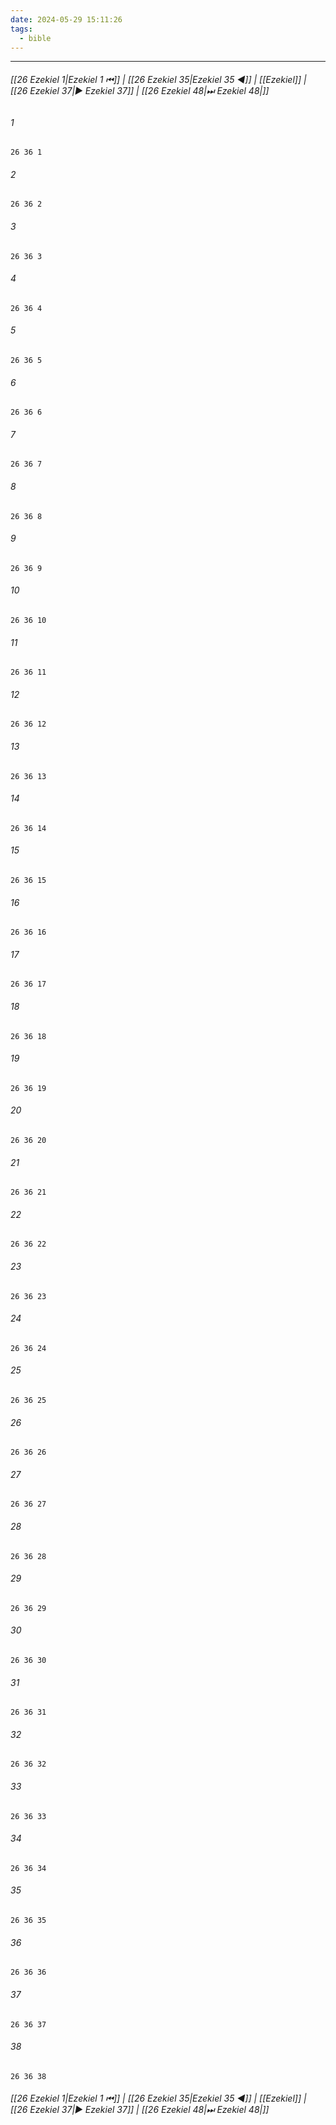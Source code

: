```yaml
---
date: 2024-05-29 15:11:26
tags:
  - bible
---
```

___

###### [[26 Ezekiel 1|Ezekiel 1 ⏮]] | [[26 Ezekiel 35|Ezekiel 35 ◀]] | [[Ezekiel]] | [[26 Ezekiel 37|▶ Ezekiel 37]] | [[26 Ezekiel 48|⏭ Ezekiel 48|]]

###### 1
``` verse
26 36 1 
```
###### 2
``` verse
26 36 2 
```
###### 3
``` verse
26 36 3 
```
###### 4
``` verse
26 36 4 
```
###### 5
``` verse
26 36 5 
```
###### 6
``` verse
26 36 6 
```
###### 7
``` verse
26 36 7 
```
###### 8
``` verse
26 36 8 
```
###### 9
``` verse
26 36 9 
```
###### 10
``` verse
26 36 10 
```
###### 11
``` verse
26 36 11 
```
###### 12
``` verse
26 36 12 
```
###### 13
``` verse
26 36 13 
```
###### 14
``` verse
26 36 14 
```
###### 15
``` verse
26 36 15 
```
###### 16
``` verse
26 36 16 
```
###### 17
``` verse
26 36 17 
```
###### 18
``` verse
26 36 18 
```
###### 19
``` verse
26 36 19 
```
###### 20
``` verse
26 36 20 
```
###### 21
``` verse
26 36 21 
```
###### 22
``` verse
26 36 22 
```
###### 23
``` verse
26 36 23 
```
###### 24
``` verse
26 36 24 
```
###### 25
``` verse
26 36 25 
```
###### 26
``` verse
26 36 26 
```
###### 27
``` verse
26 36 27 
```
###### 28
``` verse
26 36 28 
```
###### 29
``` verse
26 36 29 
```
###### 30
``` verse
26 36 30 
```
###### 31
``` verse
26 36 31 
```
###### 32
``` verse
26 36 32 
```
###### 33
``` verse
26 36 33 
```
###### 34
``` verse
26 36 34 
```
###### 35
``` verse
26 36 35 
```
###### 36
``` verse
26 36 36 
```
###### 37
``` verse
26 36 37 
```
###### 38
``` verse
26 36 38 
```

###### [[26 Ezekiel 1|Ezekiel 1 ⏮]] | [[26 Ezekiel 35|Ezekiel 35 ◀]] | [[Ezekiel]] | [[26 Ezekiel 37|▶ Ezekiel 37]] | [[26 Ezekiel 48|⏭ Ezekiel 48|]]

